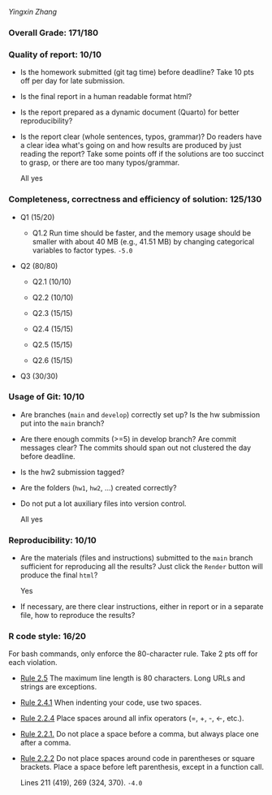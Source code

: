 *Yingxin Zhang*

### Overall Grade: 171/180

### Quality of report: 10/10

-   Is the homework submitted (git tag time) before deadline? Take 10 pts off per day for late submission.  

-   Is the final report in a human readable format html? 

-   Is the report prepared as a dynamic document (Quarto) for better reproducibility?

-   Is the report clear (whole sentences, typos, grammar)? Do readers have a clear idea what's going on and how results are produced by just reading the report? Take some points off if the solutions are too succinct to grasp, or there are too many typos/grammar. 

    All yes

### Completeness, correctness and efficiency of solution: 125/130

- Q1 (15/20)

    - Q1.2 Run time should be faster, and the memory usage should be smaller with about 40 MB (e.g., 41.51 MB) by changing categorical variables to factor types. `-5.0`

- Q2 (80/80)

    - Q2.1 (10/10) 
    
    - Q2.2 (10/10)
    
    - Q2.3 (15/15)
    
    - Q2.4 (15/15)
    
    - Q2.5 (15/15)

    - Q2.6 (15/15)
    
- Q3 (30/30)
	    
### Usage of Git: 10/10

-   Are branches (`main` and `develop`) correctly set up? Is the hw submission put into the `main` branch?

-   Are there enough commits (>=5) in develop branch? Are commit messages clear? The commits should span out not clustered the day before deadline. 

-   Is the hw2 submission tagged? 

-   Are the folders (`hw1`, `hw2`, ...) created correctly? 
  
-   Do not put a lot auxiliary files into version control. 

    All yes


### Reproducibility: 10/10

-   Are the materials (files and instructions) submitted to the `main` branch sufficient for reproducing all the results? Just click the `Render` button will produce the final `html`? 

    Yes

-   If necessary, are there clear instructions, either in report or in a separate file, how to reproduce the results?

### R code style: 16/20

For bash commands, only enforce the 80-character rule. Take 2 pts off for each violation. 

-   [Rule 2.5](https://style.tidyverse.org/syntax.html#long-lines) The maximum line length is 80 characters. Long URLs and strings are exceptions.  

-   [Rule 2.4.1](https://style.tidyverse.org/syntax.html#indenting) When indenting your code, use two spaces.  

-   [Rule 2.2.4](https://style.tidyverse.org/syntax.html#infix-operators) Place spaces around all infix operators (=, +, -, &lt;-, etc.).  

-   [Rule 2.2.1.](https://style.tidyverse.org/syntax.html#commas) Do not place a space before a comma, but always place one after a comma.  

-   [Rule 2.2.2](https://style.tidyverse.org/syntax.html#parentheses) Do not place spaces around code in parentheses or square brackets. Place a space before left parenthesis, except in a function call.

    Lines 211 (419), 269 (324, 370). `-4.0`

